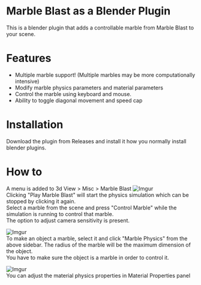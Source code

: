 # Marble Blast as a Blender Plugin
This is a blender plugin that adds a controllable marble from Marble Blast to your scene.

# Features
- Multiple marble support! (Multiple marbles may be more computationally intensive)
- Modify marble physics parameters and material parameters
- Control the marble using keyboard and mouse.
- Ability to toggle diagonal movement and speed cap

# Installation
Download the plugin from Releases and install it how you normally install blender plugins.

# How to
A menu is added to 3d View > Misc > Marble Blast
![Imgur](https://imgur.com/E0RRJot.png)  
Clicking "Play Marble Blast" will start the physics simulation which can be stopped by clicking it again.  
Select a marble from the scene and press "Control Marble" while the simulation is running to control that marble.  
The option to adjust camera sensitivity is present.

![Imgur](https://imgur.com/Ab9r18Z.png)  
To make an object a marble, select it and click "Marble Physics" from the above sidebar. The radius of the marble will be the maximum dimension of the object.  
You have to make sure the object is a marble in order to control it.  

![Imgur](https://imgur.com/zvGoMbB.png)  
You can adjust the material physics properties in Material Properties panel